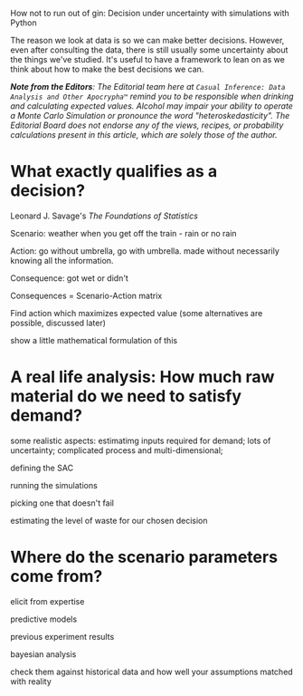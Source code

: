 How not to run out of gin: Decision under uncertainty with simulations with Python

The reason we look at data is so we can make better decisions. However, even after consulting the data, there is still usually some uncertainty about the things we've studied. It's useful to have a framework to lean on as we think about how to make the best decisions we can.

_**Note from the Editors**: The Editorial team here at `Casual Inference: Data Analysis and Other Apocrypha™` remind you to be responsible when drinking and calculating expected values. Alcohol may impair your ability to operate a Monte Carlo Simulation or pronounce the word "heteroskedasticity". The Editorial Board does not endorse any of the views, recipes, or probability calculations present in this article, which are solely those of the author._

# What exactly qualifies as a decision?

Leonard J. Savage's _The Foundations of Statistics_

Scenario: weather when you get off the train - rain or no rain

Action: go without umbrella, go with umbrella. made without necessarily knowing all the information.

Consequence: got wet or didn't

Consequences = Scenario-Action matrix

Find action which maximizes expected value (some alternatives are possible, discussed later)

show a little mathematical formulation of this

# A real life analysis: How much raw material do we need to satisfy demand?

some realistic aspects: estimatimg inputs required for demand; lots of uncertainty; complicated process and multi-dimensional;

defining the SAC

running the simulations

picking one that doesn't fail

estimating the level of waste for our chosen decision

# Where do the scenario parameters come from?

elicit from expertise

predictive models

previous experiment results

bayesian analysis

check them against historical data and how well your assumptions matched with reality
